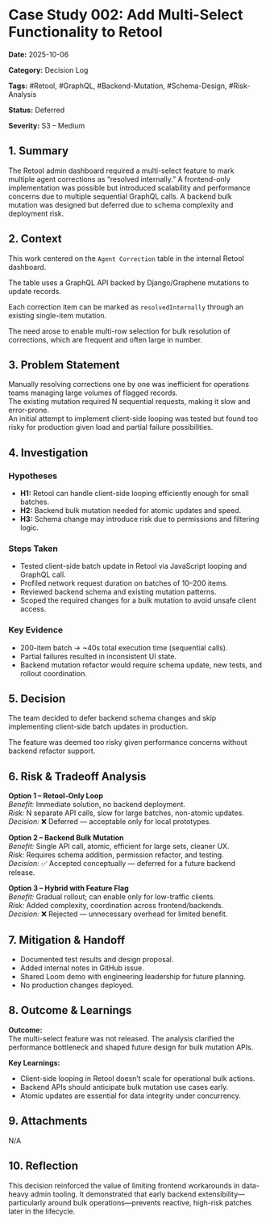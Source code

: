 # Case Study 002: Add Multi-Select Functionality to Retool

**Date:** 2025-10-06

**Category:** Decision Log

**Tags:** #Retool, #GraphQL, #Backend-Mutation, #Schema-Design, #Risk-Analysis  

**Status:** Deferred  

**Severity:** S3 – Medium

## 1. Summary
The Retool admin dashboard required a multi-select feature to mark multiple agent corrections as “resolved internally.” A frontend-only implementation was possible but introduced scalability and performance concerns due to multiple sequential GraphQL calls. A backend bulk mutation was designed but deferred due to schema complexity and deployment risk.

## 2. Context
This work centered on the `Agent Correction` table in the internal Retool dashboard.  

The table uses a GraphQL API backed by Django/Graphene mutations to update records.

Each correction item can be marked as `resolvedInternally` through an existing single-item mutation.

The need arose to enable multi-row selection for bulk resolution of corrections, which are frequent and often large in number.

## 3. Problem Statement
Manually resolving corrections one by one was inefficient for operations teams managing large volumes of flagged records.  
The existing mutation required N sequential requests, making it slow and error-prone.  
An initial attempt to implement client-side looping was tested but found too risky for production given load and partial failure possibilities.

## 4. Investigation

### Hypotheses
- **H1:** Retool can handle client-side looping efficiently enough for small batches.  
- **H2:** Backend bulk mutation needed for atomic updates and speed.  
- **H3:** Schema change may introduce risk due to permissions and filtering logic.

### Steps Taken
- Tested client-side batch update in Retool via JavaScript looping and GraphQL call.  
- Profiled network request duration on batches of 10–200 items.  
- Reviewed backend schema and existing mutation patterns.  
- Scoped the required changes for a bulk mutation to avoid unsafe client access.

### Key Evidence
- 200-item batch → ~40s total execution time (sequential calls).  
- Partial failures resulted in inconsistent UI state.  
- Backend mutation refactor would require schema update, new tests, and rollout coordination.

## 5. Decision
The team decided to defer backend schema changes and skip implementing client-side batch updates in production.

The feature was deemed too risky given performance concerns without backend refactor support.

## 6. Risk & Tradeoff Analysis

**Option 1 – Retool-Only Loop**  
*Benefit:* Immediate solution, no backend deployment.  
*Risk:* N separate API calls, slow for large batches, non-atomic updates.  
*Decision:* ❌ Deferred — acceptable only for local prototypes.

**Option 2 – Backend Bulk Mutation**  
*Benefit:* Single API call, atomic, efficient for large sets, cleaner UX.  
*Risk:* Requires schema addition, permission refactor, and testing.  
*Decision:* ✅ Accepted conceptually — deferred for a future backend release.

**Option 3 – Hybrid with Feature Flag**  
*Benefit:* Gradual rollout; can enable only for low-traffic clients.  
*Risk:* Added complexity, coordination across frontend/backends.  
*Decision:* ❌ Rejected — unnecessary overhead for limited benefit.

## 7. Mitigation & Handoff
- Documented test results and design proposal.  
- Added internal notes in GitHub issue.  
- Shared Loom demo with engineering leadership for future planning.  
- No production changes deployed.

## 8. Outcome & Learnings

**Outcome:**  
The multi-select feature was not released. The analysis clarified the performance bottleneck and shaped future design for bulk mutation APIs.

**Key Learnings:**  
- Client-side looping in Retool doesn’t scale for operational bulk actions.  
- Backend APIs should anticipate bulk mutation use cases early.  
- Atomic updates are essential for data integrity under concurrency.

## 9. Attachments
N/A

## 10. Reflection
This decision reinforced the value of limiting frontend workarounds in data-heavy admin tooling. It demonstrated that early backend extensibility—particularly around bulk operations—prevents reactive, high-risk patches later in the lifecycle.
